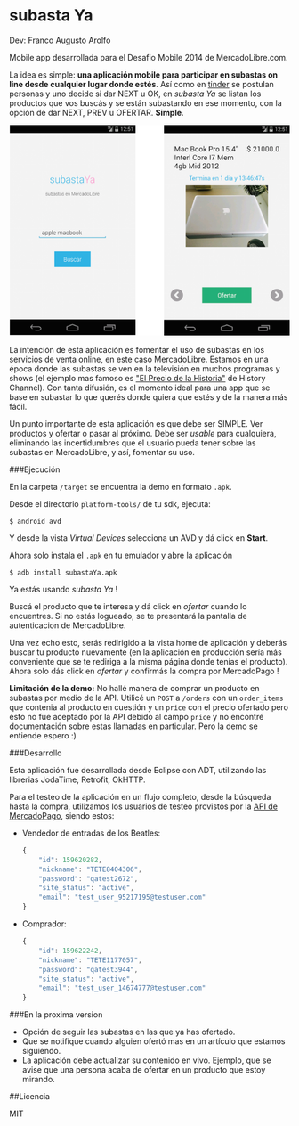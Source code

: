 subasta Ya
==========

Dev: Franco Augusto Arolfo

Mobile app desarrollada para el Desafio Mobile 2014 de MercadoLibre.com.

La idea es simple: **una aplicación mobile para participar en subastas on line desde cualquier lugar donde estés**. 
Así como en [tinder](http://www.gotinder.com/) se postulan personas y uno decide si dar NEXT u OK, en _subasta Ya_ se listan los productos que vos buscás y se están subastando en ese momento, con la opción de dar NEXT, PREV u OFERTAR. **Simple**.

![screenshots](/screenshots/screens.png "screenshots")

La intención de esta aplicación es fomentar el uso de subastas en los servicios de venta online, en este caso MercadoLibre. Estamos en una época donde las subastas se ven en la televisión en muchos programas y shows (el ejemplo mas famoso es ["El Precio de la Historia"](http://ar.tuhistory.com/programas/el-precio-de-la-historia.html) de History Channel). Con tanta difusión, es el momento ideal para una app que se base en subastar lo que querés donde quiera que estés y de la manera más fácil.

Un punto importante de esta aplicación es que debe ser SIMPLE. Ver productos y ofertar o pasar al próximo. 
Debe ser _usable_ para cualquiera, eliminando las incertidumbres que el usuario pueda tener sobre las subastas en MercadoLibre, y así, fomentar su uso.

###Ejecución

En la carpeta `/target` se encuentra la demo en formato `.apk`.

Desde el directorio `platform-tools/` de tu sdk, ejecuta:

```shell
$ android avd
```

Y desde la vista _Virtual Devices_ selecciona un AVD y dá click en __Start__.

Ahora solo instala el `.apk` en tu emulador y abre la aplicación

```shell
$ adb install subastaYa.apk
```

Ya estás usando _subasta Ya_ ! 

Buscá el producto que te interesa y dá click en _ofertar_ cuando lo encuentres. Si no estás logueado, se te presentará la pantalla de autenticacion de MercadoLibre.

Una vez echo esto, serás redirigido a la vista home de aplicación y deberás buscar tu producto nuevamente (en la aplicación en producción sería más conveniente que se te rediriga a la misma página donde tenías el producto). Ahora solo dás click en _ofertar_ y confirmás la compra por MercadoPago !

__Limitación de la demo:__ No hallé manera de comprar un producto en subastas por medio de la API. Utilicé un `POST` a `/orders` con un `order_items` que contenia al producto en cuestión y un `price` con el precio ofertado pero ésto no fue aceptado por la API debido al campo `price` y no encontré documentación sobre estas llamadas en particular. Pero la demo se entiende espero :)

###Desarrollo

Esta aplicación fue desarrollada desde Eclipse con ADT, utilizando las librerias JodaTime, Retrofit, OkHTTP.

Para el testeo de la aplicación en un flujo completo, desde la búsqueda hasta la compra,
utilizamos los usuarios de testeo provistos por la [API de MercadoPago](http://developers.mercadopago.com/documentation/create-test-users), siendo estos:

* Vendedor de entradas de los Beatles:

    ```javascript
    {
        "id": 159620282,
        "nickname": "TETE8404306",
        "password": "qatest2672",
        "site_status": "active",
        "email": "test_user_95217195@testuser.com"
    }
    ```

* Comprador:

    ```javascript
    {
        "id": 159622242,
        "nickname": "TETE1177057",
        "password": "qatest3944",
        "site_status": "active",
        "email": "test_user_14674777@testuser.com"
    }
    ```

###En la proxima version

* Opción de seguir las subastas en las que ya has ofertado.
* Que se notifique cuando alguien ofertó mas en un artículo que estamos siguiendo.
* La aplicación debe actualizar su contenido en vivo. Ejemplo, que se avise que una persona acaba de ofertar en un producto que estoy mirando.


##Licencia

MIT


